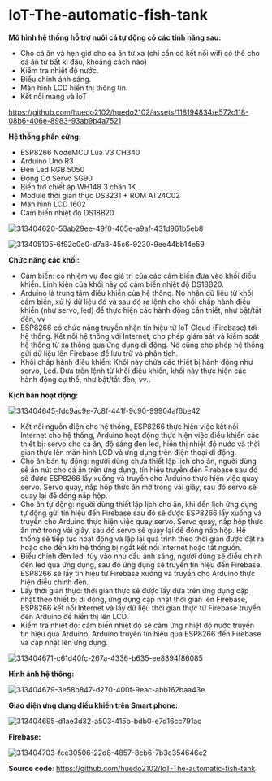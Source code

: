 # IoT-The-automatic-fish-tank
**Mô hình hệ thống hỗ trợ nuôi cá tự động có các tính năng sau:**
- Cho cá ăn và hẹn giờ cho cá ăn từ xa (chỉ cần có kết nối wifi có thể cho cá ăn từ bất kì đâu, khoảng cách nào)
- Kiểm tra nhiệt độ nước.
- Điều chỉnh ánh sáng.
- Màn hình LCD hiển thị thông tin.
- Kết nối mạng và IoT 





https://github.com/huedo2102/huedo2102/assets/118194834/e572c118-08b6-406e-8983-93ab9b4a7521





**Hệ thống phần cứng:**
- ESP8266 NodeMCU Lua V3 CH340
- Arduino Uno R3
- Đèn Led RGB 5050
- Động Cơ Servo SG90
- Biến trở chiết áp WH148 3 chân 1K
- Module thời gian thực DS3231 + ROM AT24C02
- Màn hình LCD 1602
- Cảm biến nhiệt độ DS18B20

![313404620-53ab29ee-49f0-405e-a9af-431d961b5eb8](https://github.com/huedo2102/huedo2102/assets/118194834/af4659b6-aef0-4773-8f6e-203114ce458e)


![313405105-6f92c0e0-d7a8-45c6-9230-9ee44bb14e59](https://github.com/huedo2102/huedo2102/assets/118194834/6c0a0f37-6c9b-4539-af90-d540172d5a87)


**Chức năng các khối:**
- Cảm biến: có nhiệm vụ đọc giá trị của các cảm biến đưa vào khối điều khiển. Linh kiện của khối này có cảm biến nhiệt độ DS18B20.
- Arduino là trung tâm điều khiển của hệ thống. Nó nhận dữ liệu từ khối cảm biến, xử lý dữ liệu đó và sau đó ra lệnh cho khối chấp hành điều khiển (như servo, led) để thực hiện các hành động cần thiết, như bật/tắt đèn, vv
- ESP8266 có chức năng truyền nhận tín hiệu từ IoT Cloud (Firebase) tới hệ thống. Kết nối hệ thống với Internet, cho phép giám sát và kiểm soát hệ thống từ xa thông qua ứng dụng di động. Nó cũng cho phép hệ thống gửi dữ liệu lên Firebase để lưu trữ và phân tích.
- Khối chấp hành điều khiển: Khối này chứa các thiết bị hành động như servo, Led. Dựa trên lệnh từ khối điều khiển, khối này thực hiện các hành động cụ thể, như bật/tắt đèn, vv..
  
**Kịch bản hoạt động:**

![313404645-fdc9ac9e-7c8f-441f-9c90-99904af6be42](https://github.com/huedo2102/huedo2102/assets/118194834/f48d9100-43fb-49f6-9962-a45093ca931b)


- Kết nối nguồn điện cho hệ thống, ESP8266 thực hiện việc kết nối Internet cho hệ thống, Arduino hoạt động thực hiện việc điều khiển các thiết bị: servo cho cá ăn, độ sáng đèn led, hiển thị nhiệt độ nước và thời gian thực lên màn hình LCD và ứng dụng trên điện thoại di động.
- Cho ăn bán tự động: người dùng chưa thiết lập lịch cho ăn, người dùng sẽ ấn nút cho cá ăn trên ứng dụng, tín hiệu truyền đến Firebase sau đó sẽ được ESP8266 lấy xuống và truyền cho Arduino thực hiện việc quay servo. Servo quay, nắp hộp thức ăn mở trong vài giây, sau đó servo sẽ quay lại để đóng nắp hộp.
- Cho ăn tự động: người dùng thiết lập lịch cho ăn, khi đến lịch ứng dụng tự động gửi tín hiệu đến Firebase sau đó sẽ được ESP8266 lấy xuống và truyền cho Arduino thực hiện việc quay servo. Servo quay, nắp hộp thức ăn mở trong vài giây, sau đó servo sẽ quay lại để đóng nắp hộp. Hệ thống sẽ tiếp tục hoạt động và lặp lại quá trình theo thời gian được đặt ra hoặc cho đến khi hệ thống bị ngắt kết nối Internet hoặc tắt nguồn.
- Điều chỉnh đèn led: tùy vào nhu cầu ánh sáng, người dùng sẽ điều chỉnh đèn led qua ứng dụng, sau đó ứng dụng sẽ truyền tín hiệu đến Firebase. ESP8266 sẽ lấy tín hiệu từ Firebase xuống và truyền cho Arduino thực hiện điều chỉnh đèn.
- Lấy thời gian thực: thời gian thực sẽ được lấy dựa trên ứng dụng cập nhật theo thiết bị di động, ứng dụng cập nhật thời gian lên Firebase, ESP8266 kết nối Internet và lấy dữ liệu thời gian thực từ Firebase truyền đến Arduino để hiển thị lên LCD.
- Kiểm tra nhiệt độ: cảm biến nhiệt độ sẽ cảm ứng nhiệt độ nước truyền tín hiệu qua Arduino, Arduino truyền tín hiệu qua ESP8266 đến Firebase và cập nhật lên ứng dụng.


![313404671-c61d40fc-267a-4336-b635-ee8394f86085](https://github.com/huedo2102/huedo2102/assets/118194834/014b09ed-4c15-43cd-a270-936649b3ad73)


**Hình ảnh hệ thống:**


![313404679-3e58b847-d270-400f-9eac-abb162baa43e](https://github.com/huedo2102/huedo2102/assets/118194834/df44ce0e-d213-4561-a364-681b0a8ec655)


**Giao diện ứng dụng điều khiển trên Smart phone:**

![313404695-d1ae3d32-a503-415b-bdb0-e7d16cc791ac](https://github.com/huedo2102/huedo2102/assets/118194834/a44462c0-9498-40f9-96dc-469106bff3cb)


**Firebase:**

![313404703-fce30506-22d8-4857-8cb6-7b3c354646e2](https://github.com/huedo2102/huedo2102/assets/118194834/708ef2a5-6e45-48b7-bb3a-1b7a3062f92a)

**Source code**: https://github.com/huedo2102/IoT-The-automatic-fish-tank
